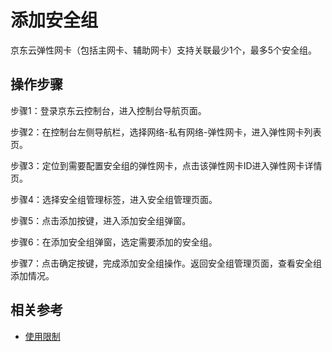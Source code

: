 # 添加安全组

京东云弹性网卡（包括主网卡、辅助网卡）支持关联最少1个，最多5个安全组。

## 操作步骤
步骤1：登录京东云控制台，进入控制台导航页面。

步骤2：在控制台左侧导航栏，选择网络-私有网络-弹性网卡，进入弹性网卡列表页。

步骤3：定位到需要配置安全组的弹性网卡，点击该弹性网卡ID进入弹性网卡详情页。

步骤4：选择安全组管理标签，进入安全组管理页面。

步骤5：点击添加按键，进入添加安全组弹窗。

步骤6：在添加安全组弹窗，选定需要添加的安全组。

步骤7：点击确定按键，完成添加安全组操作。返回安全组管理页面，查看安全组添加情况。

## 相关参考

- [使用限制](https://github.com/jdcloudcom/cn/blob/master/documentation/Networking/Elastic-Network-Interface/Product-Introduction/Restrictions.md)
